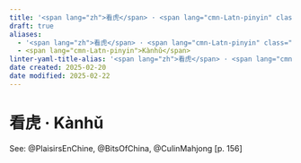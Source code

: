 ```yaml
---
title: '<span lang="zh">看虎</span> · <span lang="cmn-Latn-pinyin" class="noun">Kànhǔ</span>'
draft: true
aliases:
  - '<span lang="zh">看虎</span> · <span lang="cmn-Latn-pinyin" class="noun">Kànhǔ</span>'
  - <span lang="cmn-Latn-pinyin">Kànhǔ</span>
linter-yaml-title-alias: '<span lang="zh">看虎</span> · <span lang="cmn-Latn-pinyin" class="noun">Kànhǔ</span>'
date created: 2025-02-20
date modified: 2025-02-22
---
```

# <span lang="zh">看虎</span> · <span lang="cmn-Latn-pinyin" class="noun">Kànhǔ</span>

See:
@PlaisirsEnChine, @BitsOfChina, @CulinMahjong [p. 156]
